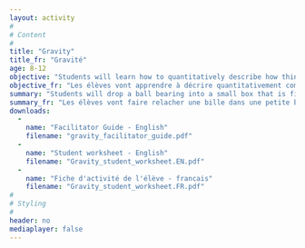 ```yaml
---
layout: activity
#
# Content
#
title: "Gravity"
title_fr: "Gravité"
age: 8-12
objective: "Students will learn how to quantitatively describe how things fall under the affect of gravity. "
objective_fr: "Les élèves vont apprendre à décrire quantitativement comment que les objets tombent sous l'éffet de la gravité."
summary: "Students will drop a ball bearing into a small box that is filled with sand. This experiment will be performed twice; the first time the ball will have no initial velocity, and the second time the ball will have an initial velocity. Students will then use a flashlight to observe the craters made in the sand, and discuss the differences between the two craters."
summary_fr: "Les élèves vont faire relacher une bille dans une petite boîte rempli de sable pour créer des cratères. Cette experience sera performée deux fois, la première fois la bille n'y aura pas de velocité initiale, et la deuxième fois il y aura une vélocité initiale. Les élèves se serviront ensuite d'une lampe de poche pour analyser la différence entre les deux cratère, et ils vont discutés leurs résultats. "
downloads:
  -
	name: "Facilitator Guide - English"
	filename: "gravity_facilitator_guide.pdf"
  -
	name: "Student worksheet - English"
	filename: "Gravity_student_worksheet.EN.pdf"
  -
	name: "Fiche d'activité de l'élève - francais"
	filename: "Gravity_student_worksheet.FR.pdf"
#
# Styling
#
header: no
mediaplayer: false
---
```

